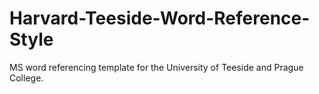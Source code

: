 # Harvard-Teeside-Word-Reference-Style
 MS word referencing template for the University of Teeside and Prague College.
